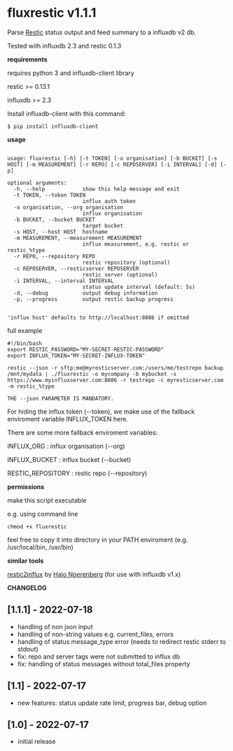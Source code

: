 # fluxrestic v1.1.1

Parse [Restic](https://restic.net/) status output and feed summary to a influxdb v2 db. 

Tested with influxdb 2.3 and restic 0.1.3

**requirements**

requires python 3 and influxdb-client library

restic >= 0.13.1

influxdb >= 2.3 

Install influxdb-client with this command:

```
$ pip install influxdb-client
```

**usage**

```

usage: fluxrestic [-h] [-t TOKEN] [-o organisation] [-b BUCKET] [-s HOST] [-m MEASUREMENT] [-r REPO] [-c REPOSERVER] [-i INTERVAL] [-d] [-p]

optional arguments:
  -h, --help            show this help message and exit
  -t TOKEN, --token TOKEN
                        influx auth token
  -o organisation, --org organisation
                        influx organisation
  -b BUCKET, --bucket BUCKET
                        target bucket
  -s HOST, --host HOST  hostname
  -m MEASUREMENT, --measurement MEASUREMENT
                        influx measurement, e.g. restic or restic_%type
  -r REPO, --repository REPO
                        restic repository (optional)
  -c REPOSERVER, --resticserver REPOSERVER
                        restic server (optional)
  -i INTERVAL, --interval INTERVAL
                        status update interval (default: 5s)
  -d, --debug           output debug information
  -p, --progress        output restic backup progress


'influx host' defaults to http://localhost:8086 if omitted

```

full example

```
#!/bin/bash
export RESTIC_PASSWORD="MY-SECRET-RESTIC-PASSWORD"
export INFLUX_TOKEN="MY-SECRET-INFLUX-TOKEN"

restic --json -r sftp:me@myresticserver.com:/users/me/testrepo backup /mnt/mydata | ./fluxrestic -o mycompany -b mybucket -s https://www.myinfluxserver.com:8086 -r testrepo -c myresticserver.com -m restic_%type

THE --json PARAMETER IS MANDATORY.

```
For hiding the influx token (--token), we make use of the fallback enviroment variable INFLUX_TOKEN here.

There are some more fallback enviroment variables:

INFLUX_ORG : influx organisation (--org)

INFLUX_BUCKET : influx bucket (--bucket)

RESTIC_REPOSITORY : restic repo (--repository)


**permissions**

make this script executable

e.g. using command line

```
chmod +x fluxrestic
```

feel free to copy it into directory in your PATH enviroment (e.g. /usr/local/bin, /usr/bin)


**similar tools**

[restic2influx](https://github.com/hn/restic2influx) by [Hajo Noerenberg](https://github.com/hn) (for use with influxdb v1.x)

**CHANGELOG**

## [1.1.1] - 2022-07-18
- handling of non json input
- handling of non-string values e.g. current_files, errors
- handling of status message_type error (needs to redirect restic stderr to stdout)
- fix: repo and server tags were not submitted to influx db
- fix: handling of status messages without total_files property

## [1.1] - 2022-07-17
- new features: status update rate limit, progress bar, debug option

## [1.0] - 2022-07-17
- initial release

